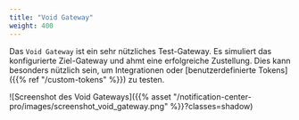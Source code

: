 ```yaml
---
title: "Void Gateway"
weight: 400
---
```


Das `Void Gateway` ist ein sehr nützliches Test-Gateway. Es simuliert das konfigurierte Ziel-Gateway und ahmt eine erfolgreiche
Zustellung. Dies kann besonders nützlich sein, um Integrationen oder [benutzerdefinierte Tokens]({{% ref "/custom-tokens" %}}) zu testen.

![Screenshot des Void Gateways]({{% asset "/notification-center-pro/images/screenshot_void_gateway.png" %}}?classes=shadow)

